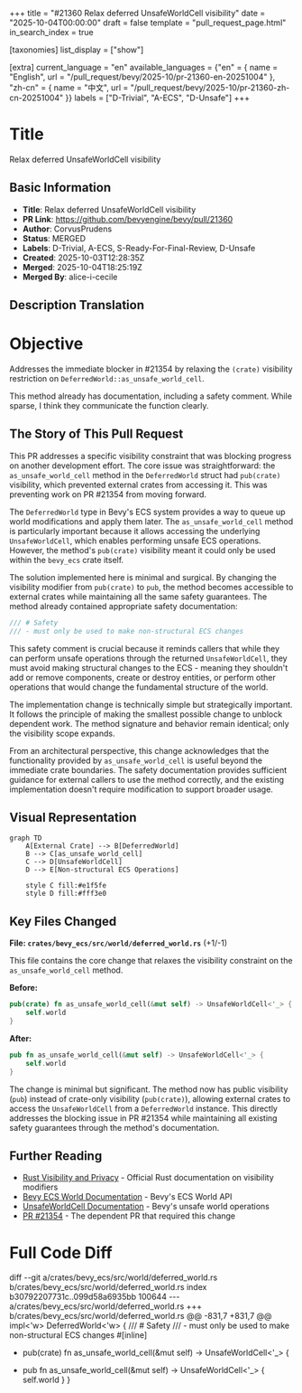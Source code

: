 +++
title = "#21360 Relax deferred UnsafeWorldCell visibility"
date = "2025-10-04T00:00:00"
draft = false
template = "pull_request_page.html"
in_search_index = true

[taxonomies]
list_display = ["show"]

[extra]
current_language = "en"
available_languages = {"en" = { name = "English", url = "/pull_request/bevy/2025-10/pr-21360-en-20251004" }, "zh-cn" = { name = "中文", url = "/pull_request/bevy/2025-10/pr-21360-zh-cn-20251004" }}
labels = ["D-Trivial", "A-ECS", "D-Unsafe"]
+++

# Title
Relax deferred UnsafeWorldCell visibility

## Basic Information
- **Title**: Relax deferred UnsafeWorldCell visibility
- **PR Link**: https://github.com/bevyengine/bevy/pull/21360
- **Author**: CorvusPrudens
- **Status**: MERGED
- **Labels**: D-Trivial, A-ECS, S-Ready-For-Final-Review, D-Unsafe
- **Created**: 2025-10-03T12:28:35Z
- **Merged**: 2025-10-04T18:25:19Z
- **Merged By**: alice-i-cecile

## Description Translation
# Objective

Addresses the immediate blocker in #21354 by relaxing the `(crate)` visibility restriction on `DeferredWorld::as_unsafe_world_cell`.

This method already has documentation, including a safety comment. While sparse, I think they communicate the function clearly.

## The Story of This Pull Request

This PR addresses a specific visibility constraint that was blocking progress on another development effort. The core issue was straightforward: the `as_unsafe_world_cell` method in the `DeferredWorld` struct had `pub(crate)` visibility, which prevented external crates from accessing it. This was preventing work on PR #21354 from moving forward.

The `DeferredWorld` type in Bevy's ECS system provides a way to queue up world modifications and apply them later. The `as_unsafe_world_cell` method is particularly important because it allows accessing the underlying `UnsafeWorldCell`, which enables performing unsafe ECS operations. However, the method's `pub(crate)` visibility meant it could only be used within the `bevy_ecs` crate itself.

The solution implemented here is minimal and surgical. By changing the visibility modifier from `pub(crate)` to `pub`, the method becomes accessible to external crates while maintaining all the same safety guarantees. The method already contained appropriate safety documentation:

```rust
/// # Safety
/// - must only be used to make non-structural ECS changes
```

This safety comment is crucial because it reminds callers that while they can perform unsafe operations through the returned `UnsafeWorldCell`, they must avoid making structural changes to the ECS - meaning they shouldn't add or remove components, create or destroy entities, or perform other operations that would change the fundamental structure of the world.

The implementation change is technically simple but strategically important. It follows the principle of making the smallest possible change to unblock dependent work. The method signature and behavior remain identical; only the visibility scope expands.

From an architectural perspective, this change acknowledges that the functionality provided by `as_unsafe_world_cell` is useful beyond the immediate crate boundaries. The safety documentation provides sufficient guidance for external callers to use the method correctly, and the existing implementation doesn't require modification to support broader usage.

## Visual Representation

```mermaid
graph TD
    A[External Crate] --> B[DeferredWorld]
    B --> C[as_unsafe_world_cell]
    C --> D[UnsafeWorldCell]
    D --> E[Non-structural ECS Operations]
    
    style C fill:#e1f5fe
    style D fill:#fff3e0
```

## Key Files Changed

**File: `crates/bevy_ecs/src/world/deferred_world.rs`** (+1/-1)

This file contains the core change that relaxes the visibility constraint on the `as_unsafe_world_cell` method.

**Before:**
```rust
pub(crate) fn as_unsafe_world_cell(&mut self) -> UnsafeWorldCell<'_> {
    self.world
}
```

**After:**
```rust
pub fn as_unsafe_world_cell(&mut self) -> UnsafeWorldCell<'_> {
    self.world
}
```

The change is minimal but significant. The method now has public visibility (`pub`) instead of crate-only visibility (`pub(crate)`), allowing external crates to access the `UnsafeWorldCell` from a `DeferredWorld` instance. This directly addresses the blocking issue in PR #21354 while maintaining all existing safety guarantees through the method's documentation.

## Further Reading

- [Rust Visibility and Privacy](https://doc.rust-lang.org/reference/visibility-and-privacy.html) - Official Rust documentation on visibility modifiers
- [Bevy ECS World Documentation](https://docs.rs/bevy_ecs/latest/bevy_ecs/world/struct.World.html) - Bevy's ECS World API
- [UnsafeWorldCell Documentation](https://docs.rs/bevy_ecs/latest/bevy_ecs/world/struct.UnsafeWorldCell.html) - Bevy's unsafe world operations
- [PR #21354](https://github.com/bevyengine/bevy/pull/21354) - The dependent PR that required this change

# Full Code Diff
diff --git a/crates/bevy_ecs/src/world/deferred_world.rs b/crates/bevy_ecs/src/world/deferred_world.rs
index b30792207731c..099d58a6935bb 100644
--- a/crates/bevy_ecs/src/world/deferred_world.rs
+++ b/crates/bevy_ecs/src/world/deferred_world.rs
@@ -831,7 +831,7 @@ impl<'w> DeferredWorld<'w> {
     /// # Safety
     /// - must only be used to make non-structural ECS changes
     #[inline]
-    pub(crate) fn as_unsafe_world_cell(&mut self) -> UnsafeWorldCell<'_> {
+    pub fn as_unsafe_world_cell(&mut self) -> UnsafeWorldCell<'_> {
         self.world
     }
 }